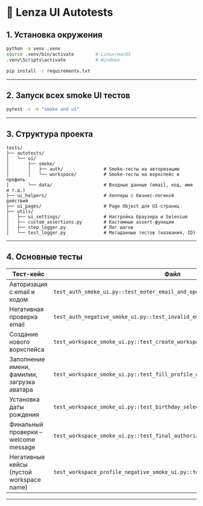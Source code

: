 # 📘 Lenza UI Autotests

## 1. Установка окружения

```bash
python -m venv .venv
source .venv/bin/activate        # Linux/macOS
.venv\Scripts\activate           # Windows

pip install -r requirements.txt
````

---

## 2. Запуск всех smoke UI тестов

```bash
pytest -v -m "smoke and ui"
```

---

## 3. Структура проекта

```
tests/
├── autotests/
│   └── ui/
│       ├── smoke/
│       │   ├── auth/               # Smoke-тесты на авторизацию
│       │   └── workspace/          # Smoke-тесты на воркспейс и профиль
│       └── data/                   # Входные данные (email, код, имя и т.д.)
├── ui_helpers/                     # Хелперы с бизнес-логикой действий
├── ui_pages/                       # Page Object для UI-страниц
├── utils/
│   ├── ui_settings/                # Настройка браузера и Selenium
│   ├── custom_assertions.py        # Кастомные assert-функции
│   ├── step_logger.py              # Лог шагов
│   └── test_logger.py              # Метаданные тестов (названия, ID)
```

---

## 4. Основные тесты

| Тест-кейс                                   | Файл                                                                            |
|---------------------------------------------|---------------------------------------------------------------------------------|
| Авторизация с email и кодом                 | `test_auth_smoke_ui.py::test_enter_email_and_open_code_page`                    |
| Негативная проверка email                   | `test_auth_negative_smoke_ui.py::test_invalid_email_shows_error`                |
| Создание нового воркспейса                  | `test_workspace_smoke_ui.py::test_create_workspace_positive_flow`               |
| Заполнение имени, фамилии, загрузка аватара | `test_workspace_smoke_ui.py::test_fill_profile_with_avatar_and_valid_names`     |
| Установка даты рождения                     | `test_workspace_smoke_ui.py::test_birthday_selection`                           |
| Финальный проверки – welcome message        | `test_workspace_smoke_ui.py::test_final_authorization_check`                    |
| Негативные кейсы (пустой workspace name)    | `test_workspace_profile_negative_smoke_ui.py::test_create_workspace_empty_name` |

---
